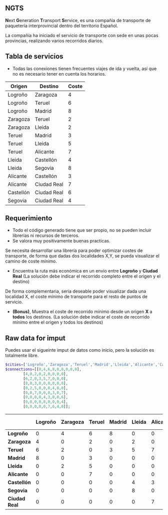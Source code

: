 
## NGTS
**N**ext **G**eneration **T**ransport **S**ervice, es una compañía de transporte de paquetería interprovincial dentro del territorio Español.

La compañía ha iniciado el servicio de transporte con sede en unas pocas provincias, realizando varios recorridos diarios.

## Tabla de servicios
* Todas las conexiones tienen frecuentes viajes de ida y vuelta, así que no es necesario tener en cuenta los horarios.
 
| Origen | Destino |  Coste |
| ------ | ------ | ------ |
| Logroño	| Zaragoza    | 4 |
| Logroño	| Teruel      | 6 |
| Logroño	| Madrid      | 8 |
| Zaragoza  | Teruel      | 2 |
| Zaragoza  | Lleida      | 2 |
| Teruel    | Madrid      | 3 |
| Teruel    | Lleida      | 5 |
| Teruel    | Alicante    | 7 |
| Lleida    | Castellón   | 4 |
| Lleida    | Segovia     | 8 |
| Alicante  | Castellón   | 3 |
| Alicante  | Ciudad Real | 7 |
| Castellón | Ciudad Real | 6 |
| Segovia   | Ciudad Real | 4 |

## Requerimiento

* Todo el código generado tiene que ser propio, no se pueden incluir librerías ni recursos de terceros.
* Se valora muy positivamente buenas practicas.
 
 Se necesita desarrollar una librería para poder optimizar costes de transporte, de forma que
 dadas dos localidades X,Y, se pueda visualizar el camino de coste mínimo.
 
 * Encuentra la ruta más económica en un envío entre **Logroño** y **Ciudad Real** (La solución debe indicar el recorrido completo entre el origen y el destino)
 
 De forma complementaria, sería deseable poder visualizar dada una localidad X, el coste mínimo de transporte para el resto de puntos de servicio.
 
 * **(Bonus)**, Muestra el coste de recorrido mínimo desde un origen **X** a **todos** los destinos. (La solución debe indicar el coste de recorrido mínimo entre el origen y todos los destinos)


## Raw data for imput

Puedes usar el sigueinte imput de datos como inicio, pero la solución es totalmente libre.

```php
$cities=['Logroño','Zaragoza','Teruel','Madrid','Lleida','Alicante','Castellón','Segovia','Ciudad Real'];
$connections=[[0,4,6,8,0,0,0,0,0],
        [4,0,2,0,2,0,0,0,0],
        [6,2,0,3,5,7,0,0,0],
        [8,0,3,0,0,0,0,0,0],
        [0,2,5,0,0,0,4,8,0],
        [0,0,7,0,0,0,3,0,7],
        [0,0,0,0,4,3,0,0,6],
        [0,0,0,0,8,0,0,0,4],
        [0,0,0,0,0,7,6,4,0]];
```


|  | Logroño | Zaragoza | Teruel | Madrid | Lleida | Alicante | Castellón | Segovia | Ciudad Real |
| ------ | ------ | ------ | ------ | ------ | ------ | ------ | ------ | ------ | ------ |
| **Logroño** | 0 | 4 | 6 | 8 | 0 | 0 | 0 | 0 | 0 |
| **Zaragoza** | 4 | 0 | 2 | 0 | 2 | 0 | 0 | 0 | 0 |
| **Teruel** | 6 | 2 | 0 | 3 | 5 | 7 | 0 | 0 | 0 |
| **Madrid** | 8 | 0 | 3 | 0 | 0 | 0 | 0 | 0 | 0 |
| **Lleida** | 0 | 2 | 5 | 0 | 0 | 0 | 4 | 8 | 0 |
| **Alicante** | 0 | 0 | 7 | 0 | 0 | 0 | 3 | 0 | 7 |
| **Castellón** | 0 | 0 | 0 | 0 | 4 | 3 | 0 | 0 | 6 |
| **Segovia** | 0 | 0 | 0 | 0 | 8 | 0 | 0 | 0 | 4 |
| **Ciudad Real** | 0 | 0 | 0 | 0 | 0 | 7 | 6 | 4 | 0 |
